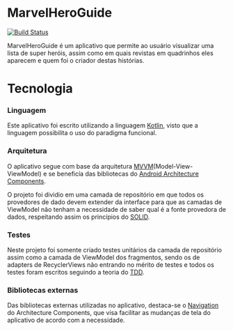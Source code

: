 # MarvelHeroGuide

[![Build Status](https://travis-ci.com/SnowGhost21/MarvelHeroGuide.svg?branch=master)](https://travis-ci.com/SnowGhost21/MarvelHeroGuide)

MarvelHeroGuide é um aplicativo que permite ao usuário visualizar uma lista de super heróis, assim como em quais revistas em quadrinhos eles aparecem e quem foi o criador destas histórias.

# Tecnologia

### Linguagem
Este aplicativo foi escrito utilizando a linguagem [Kotlin](https://kotlinlang.org/), visto que a linguagem possibilita o uso do paradigma funcional.

### Arquitetura
O aplicativo segue com base da arquitetura [MVVM](https://www.journaldev.com/20292/android-mvvm-design-pattern)(Model-View-ViewModel) e se beneficía das bibliotecas do [Android Architecture Components](https://developer.android.com/topic/libraries/architecture/).

O projeto foi dividio em uma camada de repositório em que todos os provedores de dado devem extender da interface para que as camadas de ViewModel não tenham a necessidade de saber qual é a fonte provedora de dados, respeitando assim os princípios do [SOLID](https://en.wikipedia.org/wiki/SOLID).

### Testes
Neste projeto foi somente criado testes unitários da camada de repositório assim como a camada de ViewModel dos fragmentos, sendo os de adapters de RecyclerViews não entrando no mérito de testes e todos os testes foram escritos seguindo a teoria do [TDD](https://pt.wikipedia.org/wiki/Test_Driven_Development).

### Bibliotecas externas
Das bibliotecas externas utilizadas no aplicativo, destaca-se o [Navigation](https://developer.android.com/topic/libraries/architecture/navigation) do Architecture Components, que visa facilitar as mudanças de tela do aplicativo de acordo com a necessidade. 

